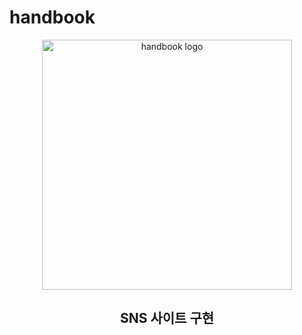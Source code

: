 # handbook
<div align='center'>
<img src='https://github.com/ssangyongHandbook/handbook/assets/124232240/f086e79a-7b6b-4cdb-9502-65050c27db90' alt='handbook logo' width='400'>
<h2>SNS 사이트 구현</h2>
</div>
<div>
</div>
